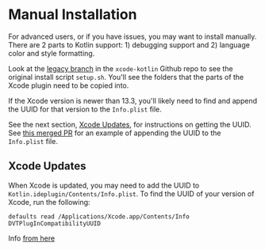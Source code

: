 # Manual Installation

For advanced users, or if you have issues, you may want to install manually. There are 2 parts to Kotlin support: 1) debugging support and 2) language color and style formatting.

Look at the [legacy branch](https://github.com/touchlab/xcode-kotlin/tree/legacy) in the `xcode-kotlin` Github repo to see the original install script `setup.sh`. You'll see the folders that the parts of the Xcode plugin need to be copied into.

If the Xcode version is newer than 13.3, you'll likely need to find and append the UUID for that version to the `Info.plist` file.

See the next section, [Xcode Updates](#xcode-updates), for instructions on getting the UUID. See [this merged PR](https://github.com/touchlab/xcode-kotlin/pull/46/files) for an example of appending the UUID to the `Info.plist` file.

## Xcode Updates

When Xcode is updated, you may need to add the UUID to `Kotlin.ideplugin/Contents/Info.plist`. To find the UUID of your version of Xcode, run the following:

```
defaults read /Applications/Xcode.app/Contents/Info DVTPlugInCompatibilityUUID
```

Info [from here](https://www.mokacoding.com/blog/xcode-plugins-update/)